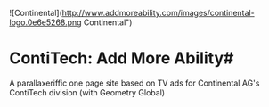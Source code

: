 ![Continental](http://www.addmoreability.com/images/continental-logo.0e6e5268.png Continental")
# ContiTech: Add More Ability#
A parallaxeriffic one page site based on TV ads for Continental AG's ContiTech division (with Geometry Global)
